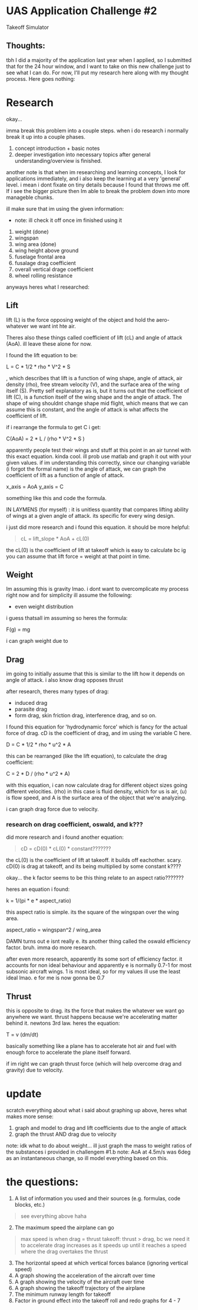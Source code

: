 # UAS Application Challenge #2
 Takeoff Simulator

## Thoughts:

tbh I did a majority of the application last year when I applied, so I submitted that for the 24 hour window, and I want to take on this new challenge just to see what I can do. For now, I'll put my research here along with my thought process. Here goes nothing:

# Research

okay...

imma break this problem into a couple steps. when i do research i normally break it up into a couple phases.
1.  concept introduction + basic notes
2. deeper investigation into necessary topics after general understanding/overview is finished.

another note is that when im researching and learning concepts, I look for applications immediately, and i also keep the learning at a very 'general' level. i mean i dont fixate on tiny details because I found that throws me off. If i see the bigger picture then Im able to break the problem down into more manageble chunks.

ill make sure that im using the given information:
- note: ill check it off once im finished using it
1. weight (done)
2. wingspan
3. wing area (done)
4. wing height above ground
5. fuselage frontal area
6. fusalage drag coefficient
7. overall vertical drage coefficient
8. wheel rolling resistance

anyways heres what I researched:

## Lift
lift (L) is the force opposing weight of the object and hold the aero-whatever we want int hte air.

Theres also these things called coefficient of lift (cL) and angle of attack (AoA). ill leave these alone for now.

I found the lift equation to be:

L = C * 1/2 * rho * V^2 * S

, which describes that lift is a function of wing shape, angle of attack, air density (rho), free stream velocity (V), and the surface area of the wing itself (S). Pretty self explanatory as is, but it turns out that the coefficient of lift (C), is a function itself of the wing shape and the angle of attack. The shape of wing shouldnt change shape mid flight, which means that we can assume this is constant, and the angle of attack is what affects the coefficient of lift.

if i rearrange the formula to get C i get:

C(AoA) = 2 * L / (rho * V^2 * S )

apparently people test their wings and stuff at this point in an air tunnel with this exact equation. kinda cool. ill prob use matlab and graph it out with your given values. if im understanding this correctly, since our changing variable (i forgot the formal name) is the angle of attack, we can graph the coefficient of lift as a function of angle of attack.

x_axis = AoA
y_axis = C

something like this and code the formula.

IN LAYMENS (for myself) : it is unitless quantity that compares lifting ability of wings at a given angle of attack. its specific for every wing design.

i just did more research and i found this equation. it should be more helpful:
> cL = lift_slope * AoA + cL(0)

the cL(0) is the coefficient of lift at takeoff which is easy to calculate bc ig you can assume that lift force = weight at that point in time.

## Weight
Im assuming this is gravity lmao. i dont want to overcomplicate my process right now and for simplicity ill assume the following:
- even weight distribution

i guess thatsall im assuming so heres the formula:

F(g) = mg

i can graph weight due to 

## Drag
im going to initially assume that this is similar to the lift how it depends on angle of attack. i also know drag opposes thrust

after research, theres many types of drag:
- induced drag
- parasite drag
- form drag, skin friction drag, interference drag, and so on.

I found this equation for 'hydrodynamic force' which is fancy for the actual force of drag. cD is the coefficient of drag, and im using the variable C here.

D = C * 1/2 * rho * u^2 * A

this can be rearranged (like the lift equation), to calculate the drag coefficient:

C = 2 * D / (rho * u^2 * A)

with this equation, i can now calculate drag for different object sizes going different velocities. (rho) in this case is fluid density, which for us is air, (u) is flow speed, and A is the surface area of the object that we're analyzing.

i can graph drag force due to velocity.

### research on drag coefficient, oswald, and k???
did more research and i found another equation:
> cD = cD(0) * cL(0) * constant???????

the cL(0) is the coefficient of lift at takeoff. it builds off eachother. scary. cD(0) is drag at takeoff, and its being multiplied by some constant k????

okay... the k factor seems to be this thing relate to an aspect ratio???????

heres an equation i found:

k = 1/(pi * e * aspect_ratio)

this aspect ratio is simple. its the square of the wingspan over the wing area.

aspect_ratio = wingspan^2 / wing_area

DAMN turns out e isnt really e. its another thing called the oswald efficiency factor. bruh. imma do more research.

after even more research, apparently its some sort of efficiency factor. it accounts for non ideal behaviour and apparently e is normally 0.7-1 for most subsonic aircraft wings. 1 is most ideal, so for my values ill use the least ideal lmao. e for me is now gonna be 0.7

## Thrust
this is opposite to drag. its the force that makes the whatever we want go anywhere we want. thrust happens because we're accelerating matter behind it. newtons 3rd law. heres the equation:

T = v (dm/dt)

basically something like a plane has to accelerate hot air and fuel with enough force to accelerate the plane itself forward.

if im right we can graph thrust force (which will help overcome drag and gravity) due to velocity.


# update
scratch everything about what i said about graphing up above, heres what makes more sense:

1. graph and model to drag and lift coefficients due to the angle of attack
2. graph the thrust AND drag due to velocity

note: idk what to do about weight... ill just graph the mass to weight ratios of the substances i provided in challengem #1.b
note: AoA at 4.5m/s was 6deg as an instantaneous change, so ill model everything based on this.

# the questions:
1. A list of information you used and their sources (e.g. formulas, code blocks, etc.)

> see everything above haha

2. The maximum speed the airplane can go

> max speed is when drag = thrust
> takeoff: thrust > drag, bc we need it to accelerate
> drag increases as it speeds up until it reaches a speed where the drag overtakes the thrust

3. The horizontal speed at which vertical forces balance (ignoring vertical speed)
4. A graph showing the acceleration of the aircraft over time
5. A graph showing the velocity of the aircraft over time
6. A graph showing the takeoff trajectory of the airplane
7. The minimum runway length for takeoff
8. Factor in ground effect into the takeoff roll and redo graphs for 4 - 7
